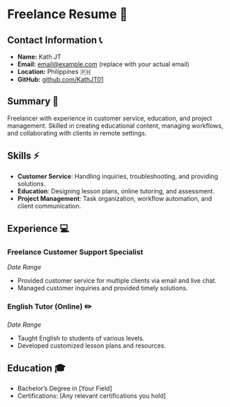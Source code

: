 # Freelance Resume 📄

## Contact Information 📞
- **Name:** Kath JT
- **Email:** email@example.com (replace with your actual email)
- **Location:** Philippines 🇵🇭
- **GitHub:** [github.com/KathJT01](https://github.com/KathJT01)

## Summary 💼
Freelancer with experience in customer service, education, and project management. Skilled in creating educational content, managing workflows, and collaborating with clients in remote settings.

## Skills ⚡
- **Customer Service**: Handling inquiries, troubleshooting, and providing solutions.
- **Education**: Designing lesson plans, online tutoring, and assessment.
- **Project Management**: Task organization, workflow automation, and client communication.

## Experience 💻
### Freelance Customer Support Specialist
*Date Range*  
- Provided customer service for multiple clients via email and live chat.
- Managed customer inquiries and provided timely solutions.

### English Tutor (Online) ✏️
*Date Range*  
- Taught English to students of various levels.
- Developed customized lesson plans and resources.

## Education 🎓
- Bachelor’s Degree in [Your Field]
- Certifications: [Any relevant certifications you hold]
